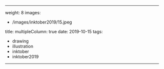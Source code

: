 
---
weight: 8
images:
- /images/inktober2019/15.jpeg

title:
multipleColumn: true
date: 2019-10-15
tags:
- drawing
- illustration
- inktober
- inktober2019
---

